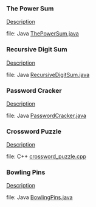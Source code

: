 ### The Power Sum
[Description](https://www.hackerrank.com/challenges/the-power-sum/problem)

file: Java [ThePowerSum.java](ThePowerSum.java)

### Recursive Digit Sum
[Description](https://www.hackerrank.com/challenges/recursive-digit-sum/problem)

file: Java [RecursiveDigitSum.java](RecursiveDigitSum.java)

### Password Cracker
[Description](https://www.hackerrank.com/challenges/password-cracker/problem)

file: Java [PasswordCracker.java](PasswordCracker.java)

### Crossword Puzzle
[Description](https://www.hackerrank.com/challenges/crossword-puzzle/problem)

file: C++ [crossword_puzzle.cpp](crossword_puzzle.cpp) 

### Bowling Pins
[Description](https://www.hackerrank.com/challenges/bowling-pins/problem)

file: Java [BowlingPins.java](BowlingPins.java)